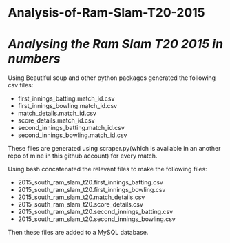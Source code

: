 # Analysis-of-Ram-Slam-T20-2015
# *Analysing the Ram Slam T20 2015 in numbers*

Using Beautiful soup and other python packages generated the following csv files:

- first_innings_batting.match_id.csv 
- first_innings_bowling.match_id.csv 
- match_details.match_id.csv 
- score_details.match_id.csv 
- second_innings_batting.match_id.csv 
- second_innings_bowling.match_id.csv

These files are generated using scraper.py(which is available in an another repo of mine in this github account) for every match.

Using bash concatenated the relevant files to make the following files:

- 2015_south_ram_slam_t20.first_innings_batting.csv	
- 2015_south_ram_slam_t20.first_innings_bowling.csv	
- 2015_south_ram_slam_t20.match_details.csv	
- 2015_south_ram_slam_t20.score_details.csv	
- 2015_south_ram_slam_t20.second_innings_batting.csv	
- 2015_south_ram_slam_t20.second_innings_bowling.csv	

Then these files are added to a MySQL database.
